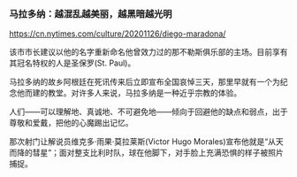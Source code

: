 ### 马拉多纳：越混乱越美丽，越黑暗越光明
https://cn.nytimes.com/culture/20201126/diego-maradona/

该市市长建议以他的名字重新命名他曾效力过的那不勒斯俱乐部的主场。目前享有其冠名特权的人是圣保罗(St. Paul)。

马拉多纳的故乡阿根廷在死讯传来后立即宣布全国哀悼三天，那里早就有一个为纪念他而建的教堂。对许多人来说，马拉多纳是一种近乎宗教的体验。

人们——可以理解地、真诚地、不可避免地——倾向于回避他的缺点和弱点，出于尊敬和爱戴，把他的心魔踢出记忆。

那次射门让解说员维克多·雨果·莫拉莱斯(Victor Hugo Morales)宣布他就是“从天而降的彗星”；面对整支比利时队，球在他脚下，对手脸上充满恐惧的样子被照片捕捉。

